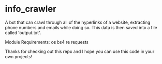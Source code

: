 # info_crawler
A bot that can crawl through all of the hyperlinks of a website, extracting phone numbers and emails while doing so. This data is then saved into a file called 'output.txt'. 

Module Requirements:
os
bs4
re
requests

Thanks for checking out this repo and I hope you can use this code in your own projects!
